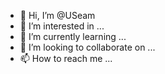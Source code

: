 - 👋 Hi, I’m @USeam
- 👀 I’m interested in ...
- 🌱 I’m currently learning ...
- 💞️ I’m looking to collaborate on ...
- 📫 How to reach me ...

<!---
USeam/USeam is a ✨ special ✨ repository because its `README.md` (this file) appears on your GitHub profile.
You can click the Preview link to take a look at your changes.
--->
